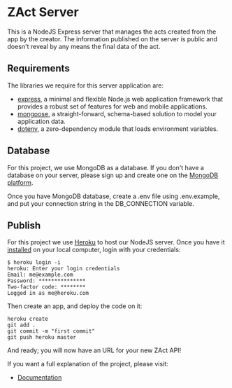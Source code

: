 # ZAct Server

This is a NodeJS Express server that manages the acts created from the app by the creator. The information published on the server is public and doesn't reveal by any means the final data of the act.

## Requirements

The libraries we require for this server application are:

* [express](https://expressjs.com/), a minimal and flexible Node.js web application framework that provides a robust set of features for web and mobile applications.
* [mongoose](https://mongoosejs.com/), a straight-forward, schema-based solution to model your application data.
* [dotenv](https://github.com/motdotla/dotenv), a zero-dependency module that loads environment variables.

## Database

For this project, we use MongoDB as a database. If you don't have a database on your server, please sign up and create one on the [MongoDB platform](https://www.mongodb.com/).

Once you have MongoDB database, create a .env file using .env.example, and put your connection string in the DB_CONNECTION variable.

## Publish

For this project we use [Heroku](https://www.heroku.com/) to host our NodeJS server. Once you have it [installed](https://devcenter.heroku.com/articles/heroku-cli) on your local computer, login with your credentials:

```
$ heroku login -i
heroku: Enter your login credentials
Email: me@example.com
Password: ***************
Two-factor code: ********
Logged in as me@heroku.com
```

Then create an app, and deploy the code on it:
```
heroku create
git add .
git commit -m "first commit"
git push heroku master
```

And ready; you will now have an URL for your new ZAct API!

If you want a full explanation of the project, please visit:

* [Documentation](https://nestorbonilla.gitbook.io/zact/)